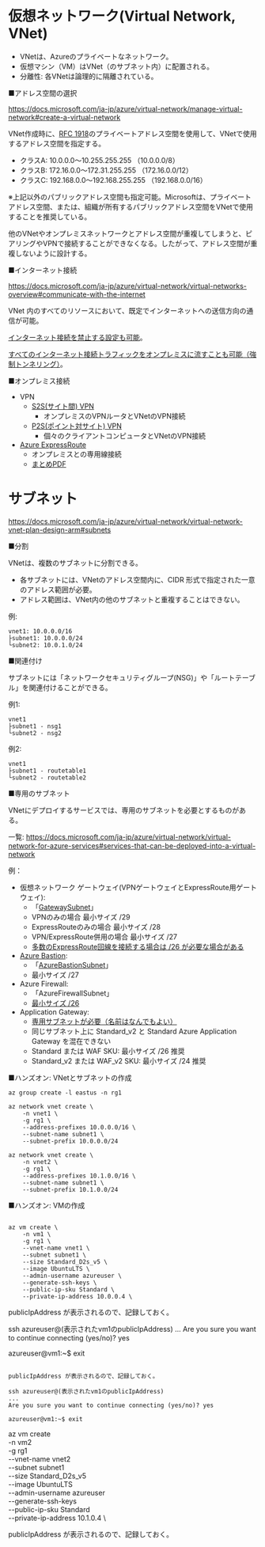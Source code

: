 # 仮想ネットワーク(Virtual Network, VNet)

- VNetは、Azureのプライベートなネットワーク。
- 仮想マシン（VM）はVNet（のサブネット内）に配置される。
- 分離性: 各VNetは論理的に隔離されている。

■アドレス空間の選択

https://docs.microsoft.com/ja-jp/azure/virtual-network/manage-virtual-network#create-a-virtual-network

VNet作成時に、[RFC 1918](https://www.nic.ad.jp/ja/translation/rfc/1918.html)のプライベートアドレス空間を使用して、VNetで使用するアドレス空間を指定する。

- クラスA: 10.0.0.0～10.255.255.255 （10.0.0.0/8）
- クラスB: 172.16.0.0～172.31.255.255 （172.16.0.0/12）
- クラスC: 192.168.0.0～192.168.255.255 （192.168.0.0/16）

※上記以外のパブリックアドレス空間も指定可能。Microsoftは、プライベートアドレス空間、または、組織が所有するパブリックアドレス空間をVNetで使用することを推奨している。

他のVNetやオンプレミスネットワークとアドレス空間が重複してしまうと、ピアリングやVPNで接続することができなくなる。したがって、アドレス空間が重複しないように設計する。

■インターネット接続

https://docs.microsoft.com/ja-jp/azure/virtual-network/virtual-networks-overview#communicate-with-the-internet

VNet 内のすべてのリソースにおいて、既定でインターネットへの送信方向の通信が可能。

[インターネット接続を禁止する設定も可能](https://social.msdn.microsoft.com/Forums/Azure/en-US/09a91263-6fdf-4900-bf0b-89d1476fae9c/20206248191249312483124881252712540124631236312425124521253112?forum=windowsazureja)。

[すべてのインターネット接続トラフィックをオンプレミスに流すことも可能（強制トンネリング）](https://www.syuheiuda.com/?p=3685)。

■オンプレミス接続

- VPN
  - [S2S(サイト間) VPN](https://docs.microsoft.com/ja-jp/azure/vpn-gateway/design#site-to-site)
    - オンプレミスのVPNルータとVNetのVPN接続
  - [P2S(ポイント対サイト) VPN](https://docs.microsoft.com/ja-jp/azure/vpn-gateway/design#point-to-site-vpn)
    - 個々のクライアントコンピュータとVNetのVPN接続
- [Azure ExpressRoute](https://docs.microsoft.com/ja-jp/azure/expressroute/expressroute-introduction)
  - オンプレミスとの専用線接続
  - [まとめPDF](../AZ-500/pdf/mod2/ExpressRouteまとめ.pdf)

# サブネット

https://docs.microsoft.com/ja-jp/azure/virtual-network/virtual-network-vnet-plan-design-arm#subnets

■分割

VNetは、複数のサブネットに分割できる。

- 各サブネットには、VNetのアドレス空間内に、CIDR 形式で指定された一意のアドレス範囲が必要。
- アドレス範囲は、VNet内の他のサブネットと重複することはできない。

例:
```
vnet1: 10.0.0.0/16
├subnet1: 10.0.0.0/24
└subnet2: 10.0.1.0/24
```

■関連付け

サブネットには「ネットワークセキュリティグループ(NSG)」や「ルートテーブル」を関連付けることができる。

例1:
```
vnet1
├subnet1 - nsg1
└subnet2 - nsg2
```

例2:
```
vnet1
├subnet1 - routetable1
└subnet2 - routetable2
```

■専用のサブネット

VNetにデプロイするサービスでは、専用のサブネットを必要とするものがある。

一覧:
https://docs.microsoft.com/ja-jp/azure/virtual-network/virtual-network-for-azure-services#services-that-can-be-deployed-into-a-virtual-network


例：
- 仮想ネットワーク ゲートウェイ(VPNゲートウェイとExpressRoute用ゲートウェイ): 
  - 「[GatewaySubnet](https://docs.microsoft.com/ja-jp/azure/vpn-gateway/vpn-gateway-vpn-faq#do-i-need-a-gatewaysubnet)」
  - VPNのみの場合 最小サイズ /29
  - ExpressRouteのみの場合 最小サイズ /28
  - VPN/ExpressRoute併用の場合 最小サイズ /27
  - [多数のExpressRoute回線を接続する場合は /26 が必要な場合がある](https://www.syuheiuda.com/?p=5311)
- [Azure Bastion](https://docs.microsoft.com/ja-jp/azure/bastion/quickstart-host-portal):
  - 「[AzureBastionSubnet](https://docs.microsoft.com/ja-jp/azure/bastion/bastion-nsg#azurebastionsubnet)」
  - 最小サイズ /27
- Azure Firewall:
  - 「AzureFirewallSubnet」
  - [最小サイズ /26](https://docs.microsoft.com/ja-jp/azure/azure-resource-manager/management/azure-subscription-service-limits#azure-firewall-limits)
- Application Gateway:
  - [専用サブネットが必要（名前はなんでもよい）](https://docs.microsoft.com/ja-jp/azure/application-gateway/configuration-infrastructure#virtual-network-and-dedicated-subnet)
  - 同じサブネット上に Standard_v2 と Standard Azure Application Gateway を混在できない
  - Standard または WAF SKU: 最小サイズ /26 推奨
  - Standard_v2 または WAF_v2 SKU: 最小サイズ /24 推奨

■ハンズオン: VNetとサブネットの作成

```
az group create -l eastus -n rg1

az network vnet create \
	-n vnet1 \
	-g rg1 \
	--address-prefixes 10.0.0.0/16 \
	--subnet-name subnet1 \
	--subnet-prefix 10.0.0.0/24 

az network vnet create \
	-n vnet2 \
	-g rg1 \
	--address-prefixes 10.1.0.0/16 \
	--subnet-name subnet1 \
	--subnet-prefix 10.1.0.0/24 
```

■ハンズオン: VMの作成

```

az vm create \
	-n vm1 \
	-g rg1 \
	--vnet-name vnet1 \
	--subnet subnet1 \
	--size Standard_D2s_v5 \
	--image UbuntuLTS \
	--admin-username azureuser \
	--generate-ssh-keys \
	--public-ip-sku Standard \
	--private-ip-address 10.0.0.4 \

```

publicIpAddress が表示されるので、記録しておく。

ssh azureuser@(表示されたvm1のpublicIpAddress)
...
Are you sure you want to continue connecting (yes/no)? yes

azureuser@vm1:~$ exit

```

publicIpAddress が表示されるので、記録しておく。

ssh azureuser@(表示されたvm1のpublicIpAddress)
...
Are you sure you want to continue connecting (yes/no)? yes

azureuser@vm1:~$ exit

```
az vm create \
	-n vm2 \
	-g rg1 \
	--vnet-name vnet2 \
	--subnet subnet1 \
	--size Standard_D2s_v5 \
	--image UbuntuLTS \
	--admin-username azureuser \
	--generate-ssh-keys \
	--public-ip-sku Standard \
	--private-ip-address 10.1.0.4 \

publicIpAddress が表示されるので、記録しておく。
```
